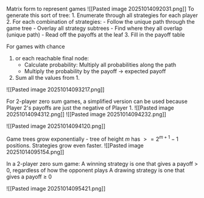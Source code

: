 Matrix form to represent games
![[Pasted image 20251014092031.png]]
To generate this sort of tree:
	1. Enumerate through all strategies for each player
	2. For each combination of strategies:
		- Follow the unique path through the game tree
		- Overlay all strategy subtrees
		- Find where they all overlap (unique path)
		- Read off the payoffs at the leaf
	3. Fill in the payoff table

For games with chance
1. or each reachable final node:
	- Calculate probability: Multiply all probabilities along the path
	- Multiply the probability by the payoff -> expected payoff
2. Sum all the values from 1.

![[Pasted image 20251014093217.png]]

For 2-player zero sum games, a simplified version can be used because Player 2's payoffs are just the negative of Player 1.
![[Pasted image 20251014094312.png]]
![[Pasted image 20251014094232.png]]

![[Pasted image 20251014094120.png]]

Game trees grow exponentially - tree of height $m$ has $>= 2^{m+1}-1$ positions.
Strategies grow even faster.
![[Pasted image 20251014095154.png]]

In a 2-player zero sum game:
A winning strategy is one that gives a payoff > 0, regardless of how the opponent plays
A drawing strategy is one that gives a payoff $\ge$ 0

![[Pasted image 20251014095421.png]]
